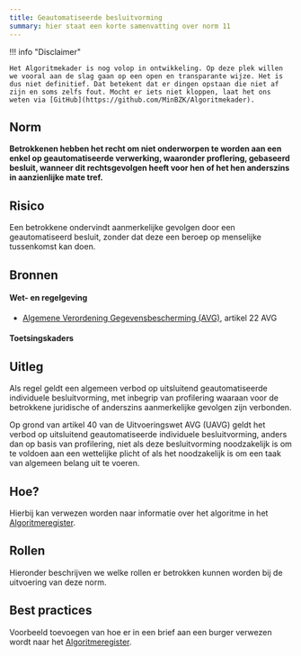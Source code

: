```yaml
---
title: Geautomatiseerde besluitvorming
summary: hier staat een korte samenvatting over norm 11
---
```


!!! info "Disclaimer"

    Het Algoritmekader is nog volop in ontwikkeling. Op deze plek willen we vooral aan de slag gaan op een open en transparante wijze. Het is dus niet definitief. Dat betekent dat er dingen opstaan die niet af zijn en soms zelfs fout. Mocht er iets niet kloppen, laat het ons weten via [GitHub](https://github.com/MinBZK/Algoritmekader).


## Norm
**Betrokkenen hebben het recht om niet onderworpen te worden aan een enkel op geautomatiseerde verwerking, waaronder proflering, gebaseerd besluit, wanneer dit rechtsgevolgen heeft voor hen of het hen anderszins in aanzienlijke mate tref.**

## Risico
Een betrokkene ondervindt aanmerkelijke gevolgen door een geautomatiseerd besluit, zonder dat deze een beroep op menselijke tussenkomst kan doen.  

## Bronnen

#### Wet- en regelgeving

- [Algemene Verordening Gegevensbescherming (AVG)](https://eur-lex.europa.eu/legal-content/NL/TXT/HTML/?uri=CELEX:32016R0679&qid=1685451198313), artikel 22 AVG

#### Toetsingskaders


## Uitleg
Als regel geldt een algemeen verbod op uitsluitend geautomatiseerde individuele besluitvorming, met inbegrip van profilering waaraan voor de betrokkene juridische of 
anderszins aanmerkelijke gevolgen zijn verbonden. 

Op grond van artikel 40 van de Uitvoeringswet AVG (UAVG) geldt het verbod op uitsluitend geautomatiseerde individuele besluitvorming, anders dan op basis van profilering, niet als deze besluitvorming noodzakelijk is om te voldoen aan een wettelijke plicht of als het noodzakelijk is om een taak van algemeen belang uit te voeren.


## Hoe?
Hierbij kan verwezen worden naar informatie over het algoritme in het [Algoritmeregister](https://algoritmes.overheid.nl/nl). 

## Rollen
Hieronder beschrijven we welke rollen er betrokken kunnen worden bij de uitvoering van deze norm. 



## Best practices
Voorbeeld toevoegen van hoe er in een brief aan een burger verwezen wordt naar het [Algoritmeregister](https://algoritmes.overheid.nl/nl). 



